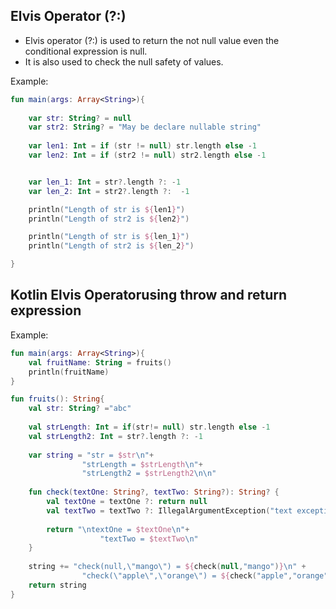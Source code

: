 
## Elvis Operator (?:)
- Elvis operator (?:) is used to return the not null value even the conditional expression is null.
- It is also used to check the null safety of values.

Example:
```kotlin
fun main(args: Array<String>){  
  
    var str: String? = null  
    var str2: String? = "May be declare nullable string"  
    
    var len1: Int = if (str != null) str.length else -1  
    var len2: Int = if (str2 != null) str2.length else -1


    var len_1: Int = str?.length ?: -1
    var len_2: Int = str2?.length ?:  -1

    println("Length of str is ${len1}")  
    println("Length of str2 is ${len2}")

    println("Length of str is ${len_1}")
    println("Length of str2 is ${len_2}")

}  
```

## Kotlin Elvis Operatorusing throw and return expression

Example:
```kotlin
fun main(args: Array<String>){  
    val fruitName: String = fruits()  
    println(fruitName)  
}  

fun fruits(): String{  
    val str: String? ="abc"  
    
    val strLength: Int = if(str!= null) str.length else -1  
    val strLength2: Int = str?.length ?: -1  
    
    var string = "str = $str\n"+  
                "strLength = $strLength\n"+  
                "strLength2 = $strLength2\n\n"  
      
    fun check(textOne: String?, textTwo: String?): String? {  
        val textOne = textOne ?: return null  
        val textTwo = textTwo ?: IllegalArgumentException("text exception")  
      
        return "\ntextOne = $textOne\n"+  
                    "textTwo = $textTwo\n"  
    }  
    
    string += "check(null,\"mango\") = ${check(null,"mango")}\n" +  
                "check(\"apple\",\"orange\") = ${check("apple","orange")}\n"  
    return string  
}  
```









